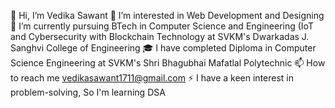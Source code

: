  👋 Hi, I’m Vedika Sawant
 👀 I’m interested in Web Development and Designing
 🌱 I’m currently pursuing BTech in Computer Science and Engineering (IoT and Cybersecurity with Blockchain Technology at SVKM's Dwarkadas J. Sanghvi College of Engineering
 🎓 I have completed Diploma in Computer Science Engineering at SVKM's Shri Bhagubhai Mafatlal Polytechnic
 📫 How to reach me vedikasawant1711@gmail.com 
 ⚡ I have a keen interest in problem-solving, So I'm learning DSA

<!---
vedika1711/vedika1711 is a ✨ special ✨ repository because its `README.md` (this file) appears on your GitHub profile.
You can click the Preview link to take a look at your changes.
--->
